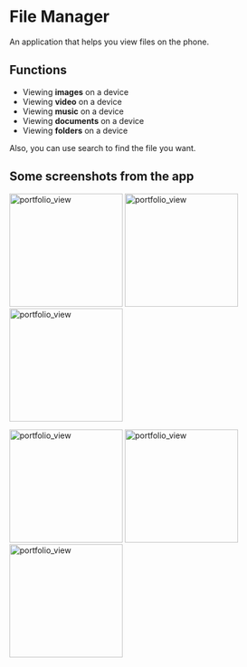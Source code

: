 # File Manager

An application that helps you view files on the phone.

## Functions

- Viewing **images** on a device
- Viewing **video** on a device
- Viewing **music** on a device
- Viewing **documents** on a device
- Viewing **folders** on a device

Also, you can use search to find the file you want.

## Some screenshots from the app

<img width="200" alt="portfolio_view" src="https://user-images.githubusercontent.com/64867022/122238269-4b760300-cec0-11eb-96e3-2a0e5616bdb4.jpg"> <img width="200" alt="portfolio_view" src="https://user-images.githubusercontent.com/64867022/122238388-60eb2d00-cec0-11eb-8371-aee36b05d923.jpg"> <img width="200" alt="portfolio_view" src="https://user-images.githubusercontent.com/64867022/122238511-7a8c7480-cec0-11eb-99e6-8784d4ed49b8.jpg">

<img width="200" alt="portfolio_view" src="https://user-images.githubusercontent.com/64867022/122238709-a4459b80-cec0-11eb-9822-10657c072311.jpg"> <img width="200" alt="portfolio_view" src="https://user-images.githubusercontent.com/64867022/122238790-b45d7b00-cec0-11eb-87d6-da338aa83680.jpg"> <img width="200" alt="portfolio_view" src="https://user-images.githubusercontent.com/64867022/122238848-c3442d80-cec0-11eb-8a77-0833a97f95f6.jpg">
